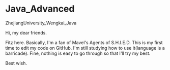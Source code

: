 # Java_Advanced
ZhejiangUniversity_Wengkai_Java

Hi, my dear friends.

Fitz here. Basically, I'm a fan of Mavel's Agents of S.H.I.E.D.
This is my first time to edit my code on GitHub.
I'm still studying how to use it(language is a barricade).
Fine, nothing is easy to go through so that I'll try my best.

Best wish.
